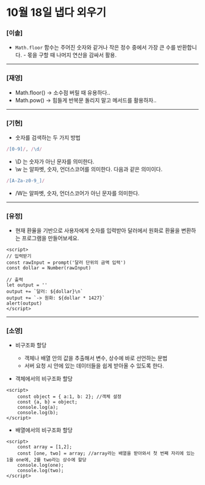 # 10월 18일 냅다 외우기

### [이솔]

-   `Math.floor` 함수는 주어진 숫자와 같거나 작은 정수 중에서 가장 큰 수를 반환합니다. - 몫을 구할 때 나머지 연산을 감싸서 활용.
<hr>

### [재영]

-   Math.floor() -> 소수점 버릴 때 유용하다..
-   Math.pow() -> 힘들게 반복문 돌리지 말고 메서드를 활용하자..
<hr>

### [기현]

- 숫자를 검색하는 두 가지 방법

```jsx
/[0-9]/, /\d/
```
- \D 는 숫자가 아닌 문자를 의미한다.
- \w 는 알파벳, 숫자, 언더스코어를 의미한다. 다음과 같은 의미이다.
```jsx
/[A-Za-z0-9_]/
```
- /W는 알파벳, 숫자, 언더스코어가 아닌 문자를 의미한다.

<hr>

### [유정]
- 현재 환율을 기반으로 사용자에게 숫자를 입력받아 달러에서 원화로 환율을 변환하는 프로그램을 만들어보세요.

```
<script>
// 입력받기
const rawInput = prompt('달러 단위의 금액 입력')
const dollar = Number(rawInput)

// 출력
let output = ''
output += `달러: ${dollar}\n`
output += `-> 원화: ${dollar * 1427}`
alert(output)
</script>
```

<hr>

### [소영]
- 비구조화 할당
    - 객체나 배열 안의 값을 추출해서 변수, 상수에 바로 선언하는 문법
    - 서버 요청 시 안에 있는 데이터들을 쉽게 받아올 수 있도록 한다.

- 객체에서의 비구조화 할당
```
<script>
    const object = { a:1, b: 2}; //객체 설정
    const {a, b} = object;
    console.log(a);
    console.log(b); 
</script>
```

- 배열에서의 비구조화 할당
```
<script>
    const array = [1,2];
    const [one, two] = array; //array라는 배열을 받아와서 첫 번째 자리에 있는 1을 one에, 2를 two라는 상수에 할당
    console.log(one);
    console.log(two);
</script>
```
